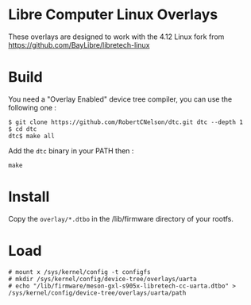 Libre Computer Linux Overlays
=============================

These overlays are designed to work with the 4.12 Linux fork from https://github.com/BayLibre/libretech-linux

Build
=====

You need a "Overlay Enabled" device tree compiler, you can use the following one :

```
$ git clone https://github.com/RobertCNelson/dtc.git dtc --depth 1
$ cd dtc
dtc$ make all
```

Add the `dtc` binary in your PATH then :

```
make
```

Install
=======

Copy the `overlay/*.dtbo` in the /lib/firmware directory of your rootfs.

Load
====

```
# mount x /sys/kernel/config -t configfs
# mkdir /sys/kernel/config/device-tree/overlays/uarta
# echo "/lib/firmware/meson-gxl-s905x-libretech-cc-uarta.dtbo" > /sys/kernel/config/device-tree/overlays/uarta/path
```
